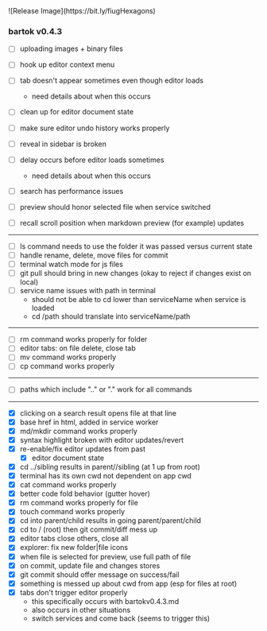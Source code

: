 <h1 style="display:none"></h1>
![Release Image](https://bit.ly/fiugHexagons)

### bartok v0.4.3

- [ ] uploading images + binary files
- [ ] hook up editor context menu
- [ ] tab doesn't appear sometimes even though editor loads
	- need details about when this occurs
- [ ] clean up for editor document state
- [ ] make sure editor undo history works properly
- [ ] reveal in sidebar is broken
- [ ] delay occurs before editor loads sometimes
	- need details about when this occurs
- [ ] search has performance issues
- [ ] preview should honor selected file when service switched
- [ ] recall scroll position when markdown preview (for example) updates


---

- [ ] ls command needs to use the folder it was passed versus current state
- [ ] handle rename, delete, move files for commit
- [ ] terminal watch mode for js files
- [ ] git pull should bring in new changes (okay to reject if changes exist on local)
- [ ] service name issues with path in terminal
  - should not be able to cd lower than serviceName when service is loaded
  - cd /path should translate into serviceName/path

---

- [ ] rm command works properly for folder
- [ ] editor tabs: on file delete, close tab
- [ ] mv command works properly
- [ ] cp command works properly

---

- [ ] paths which include ".." or "." work for all commands

---
- [X] clicking on a search result opens file at that line
- [X] base href in html, added in service worker
- [X] md/mkdir command works properly
- [X] syntax highlight broken with editor updates/revert
- [X] re-enable/fix editor updates from past
	- [X] editor document state
- [X] cd ../sibling results in parent//sibling (at 1 up from root)
- [X] terminal has its own cwd not dependent on app cwd
- [X] cat command works properly
- [X] better code fold behavior (gutter hover)
- [X] rm command works properly for file
- [X] touch command works properly
- [X] cd into parent/child results in going parent/parent/child
- [X] cd to / (root) then git commit/diff mess up
- [X] editor tabs close others, close all
- [X] explorer: fix new folder|file icons
- [X] when file is selected for preview, use full path of file
- [X] on commit, update file and changes stores
- [X] git commit should offer message on success/fail
- [X] something is messed up about cwd from app (esp for files at root)
- [X] tabs don't trigger editor properly
  - this specifically occurs with bartokv0.4.3.md
  - also occurs in other situations
  - switch services and come back (seems to trigger this)
